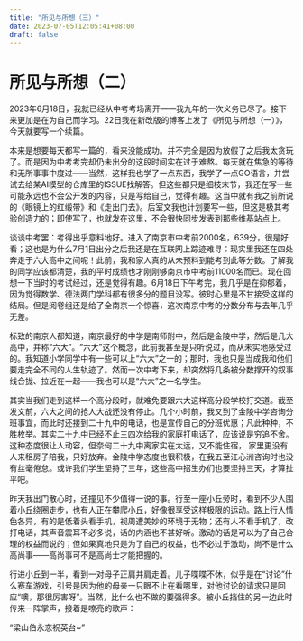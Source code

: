 ```yaml
---
title: "所见与所想（三）"
date: 2023-07-05T12:05:41+08:00
draft: false
---
```


# 所见与所想（二）

2023年6月18日，我就已经从中考考场离开——我九年的一次义务已尽了。接下来更加是在为自己而学习。22日我在新改版的博客上发了《所见与所想（一）》，今天就要写一个续篇。

本来是想要每天都写一篇的，看来没能成功。并不完全是因为放假了之后我太贪玩了。而是因为中考考完却仍未出分的这段时间实在过于难熬。每天就在焦急的等待和无所事事中度过——当然，这样我也学了一点东西，我学了一点GO语言，并尝试去给某AI模型的仓库里的ISSUE找解答。但这些都只是细枝末节，我还在写一些可能永远也不会公开发的内容，只是写给自己，觉得有趣。这当中就有我之前所说的《眼镜上的红缎带》和《走出门去》。后室文我也计划要写一些，但这是极其考验创造力的；即使写了，也就发在这里，不会很快同步发表到那些维基站点上。

谈谈中考罢：考得出乎意料地好。进入了南京市中考前2000名，639分，很是好看；这也是为什么7月1日出分之后我还是在互联网上踪迹难寻：现实里我还在四处奔走于六大高中之间呢！此前，我和家人真的从未预料到能考到此等分数。了解我的同学应该都清楚，我的平时成绩也才刚刚够南京市中考前11000名而已。现在回想一下当时的考试经过，还是觉得有趣。6月18日下午考完，我几乎是在抑郁着，因为觉得数学、德法两门学科都有很多分的题目没写。彼时心里是不甘接受这样的结局。但是阅卷组还是给了全南京一个惊喜，这次南京中考的分数分布与去年几乎无差。

标致的南京人都知道，南京最好的中学是南师附中，然后是金陵中学，然后是几大高中，并称“六大”。“六大”这个概念，此前我甚至是只听说过，而从未实地感受过的。我知道小学同学中有一些可以上“六大”之一的；那时，我也只是当成我和他们要走完全不同的人生轨迹了。然而一次中考下来，却突然将几条被分数撑开的叙事线合拢、拉近在一起——我也可以是“六大”之一名学生。

其实当我们走到这样一个高分段时，就难免要跟六大这样高分段学校打交道。截至发文前，六大之间的抢人大战还没有停止。几个小时前，我又到了金陵中学咨询分班事宜，而此时还接到二十九中的电话，也是宣传自己的分班优惠；凡此种种，不胜枚举。其实二十九中已经不止三四次给我的家庭打电话了，应该说是穷追不舍。这种态度很让人动容，但奈何二十九中离家实在太远，又不能住宿， 家里更没有人来租房子陪我，只好放弃。金陵中学态度也很积极，在我五至江心洲咨询时也没有丝毫倦怠。或许我们学生坚持了三年，这些高中招生办们也要坚持三天，才算扯平吧。

昨天我出门散心时，还撞见不少值得一说的事。行至一座小丘旁时，看到不少人围着小丘绕圈走步，也有人正在攀爬小丘，好像很享受这样极限的运动。路上行人情色各异，有的是低着头看手机，视周遭美妙的环境于无物；还有人不看手机了，改打电话，其声音震耳不必多说，话的内涵也不甚好听。激动的话是可以为了自己合理的权益而说的；但如果真地只是为了自己的权益，也不必过于激动，尚不是什么高尚事——高尚事可不是高尚士才能把握的。

行进小丘到一半，看到一对母子正肩并肩走着。儿子喋喋不休，似乎是在“讨论”什么赛车游戏，引号是因为他的母亲一只眼不止在看哪里，对他讨论的请求只是回应“噢，那很厉害呀”。当然，比什么也不做的要强得多。被小丘挡住的另一边此时传来一阵掌声，接着是嘹亮的歌声：

“梁山伯永恋祝英台~”
